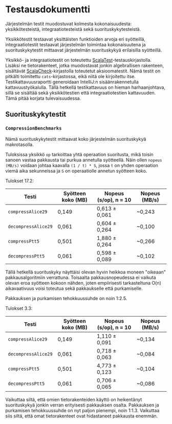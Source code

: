 # Testausdokumentti

Järjestelmän testit muodostuvat kolmesta kokonaisuudesta:
yksikkötesteistä, integraatiotesteistä sekä suorituskykytesteistä.

Yksikkötestit testaavat yksittäisten funktioiden arvoja eri syötteillä,
integraatiotestit testaavat järjestelmän toimintaa kokonaisuutena ja
suorituskykytestit mittaavat järjestelmän suorituskykyä erilaisilla syötteillä.

Yksikkö- ja integraatiotestit on toteutettu [ScalaTest][1]-testauskirjastolla. Lisäksi
ne tietorakenteet, jotka muodostavat jonkin algebrallisen rakenteen, sisältävät
[ScalaCheck][2]-kirjastolla toteutetut aksioomatestit. Nämä testit on pitkälti toimitettu `cats`-kirjastossa, eikä
niitä ole kirjoitettu itse. Testikattavuusraportti generoidaan IntelliJ:n sisäänrakennetulla
kattavuustyökalulla. Tällä hetkellä testikattavuus on hieman harhaanjohtava, sillä se sisältää
sekä yksikkötestien että integraatiotestien kattavuuden. Tämä pitää korjata tulevaisuudessa.

## Suorituskykytestit

### `CompressionBenchmarks`

Nämä suorituskykytestit mittaavat koko järjestelmän suorituskykyä makrotasolla.

Tuloksissa yksikkö `op` tarkoittaa yhtä operaation suoritusta, mikä toisin sanoen
vastaa pakkausta tai purkua annetulla syötteellä. Näin ollen `nopeus (MB/s)` voidaan johtaa kaavalla
`(1 / t) * S`, jossa `t` on yhden operaation viemä aika sekunneissa ja `S` on operaatiolle annetun syötteen
koko.

Tulokset 17.2:

| Testi | Syötteen koko (MB) | Nopeus (s/op), n = 10 | Nopeus (MB/s) |
| ----- | ------------- | --------------------- | ------------- |
| `compressAlice29` | 0,149 | 0,613 ± 0,061 | ~0,243 |
| `decompressAlice29` | 0,061 | 0,604 ± 0,264 | ~0,100 |
| `compressPtt5` | 0,501 | 1,880 ± 0,264 | ~0,266 |
| `decompressPtt5` | 0,061 | 0,598 ± 0,089 | ~0,102 |

Tällä hetkellä suorituskyky näyttäisi olevan hyvin heikkoa moneen "oikeaan"
pakkausalgoritmiin verrattuna. Toisaalta pakkausnopeudessa ei vaikuta olevan eroa
syötteen kokoon nähden, joten empiirisesti tarkasteltuna O(n) aikavaativuus voisi toteutua sekä pakkaukselle että purkamiselle.

Pakkauksen ja purkamisen tehokkuussuhde on noin 1:2.5.

Tulokset 3.3:

| Testi | Syötteen koko (MB) | Nopeus (s/op), n = 10 | Nopeus (MB/s) |
| ----- | ------------- | --------------------- | ------------- |
| `compressAlice29` | 0,149 | 1,110 ± 0,091 | ~0,134 |
| `decompressAlice29` | 0,061 | 0,718 ± 0,063 | ~0,084 |
| `compressPtt5` | 0,501 | 4,773 ± 0,123 | ~0,104 |
| `decompressPtt5` | 0,061 | 0,706 ± 0,065 | ~0,086 |

Vaikuttaa siltä, että omien tietorakenteiden käyttö on heikentänyt suorituskykyä jonkin verran erityisesti pakkauksen
osalta. Pakkauksen ja purkamisen tehokkuussuhde on nyt paljon pienempi, noin 1:1.3. Vaikuttaa siis siltä, että omat
tietorakenteet ovat hidastaneet pakkausta enemmän.

[1]: http://www.scalatest.org/user_guide
[2]: https://www.scalacheck.org/
